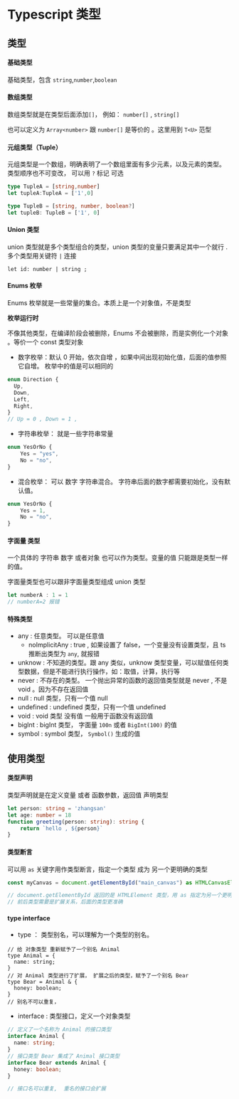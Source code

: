 # Typescript 类型

## 类型

#### 基础类型

基础类型，包含 `string`,`number`,`boolean`

#### 数组类型

数组类型就是在类型后面添加`[]`， 例如： `number[]` , `string[]`

也可以定义为 `Array<number>` 跟 `number[]` 是等价的 。这里用到 `T<U>` 范型

#### 元组类型（Tuple）

元组类型是一个数组，明确表明了一个数组里面有多少元素，以及元素的类型。 类型顺序也不可变改， 可以用 `?` 标记 可选

```ts
type TupleA = [string,number]
let tupleA:TupleA = ['1',0]

type TupleB = [string, number, boolean?]
let tupleB: TupleB = ['1', 0]
```

#### Union 类型

union 类型就是多个类型组合的类型，union 类型的变量只要满足其中一个就行 . 多个类型用关键符 `|` 连接

`let id: number | string ;`

#### Enums 枚举

Enums 枚举就是一些常量的集合。本质上是一个对象值，不是类型

**枚举运行时**

不像其他类型，在编译阶段会被删除，Enums 不会被删除，而是实例化一个对象 。等价一个 const 类型对象

- 数字枚举：默认 0 开始，依次自增 ，如果中间出现初始化值，后面的值参照它自增。 枚举中的值是可以相同的

```ts
enum Direction {
  Up,
  Down,
  Left,
  Right,
}
// Up = 0 , Down = 1 ,
```

- 字符串枚举： 就是一些字符串常量

```ts
enum YesOrNo {
    Yes = "yes",
    No = "no",
}

```

- 混合枚举： 可以 数字 字符串混合。 字符串后面的数字都需要初始化，没有默认值。

```ts
enum YesOrNo {
    Yes = 1,
    No = "no",
}
```

#### 字面量 类型

一个具体的 字符串 数字 或者对象 也可以作为类型。变量的值 只能跟是类型一样的值。

字面量类型也可以跟非字面量类型组成 union 类型

```ts
let numberA : 1 = 1
// numberA=2 报错
```

#### 特殊类型

- any : 任意类型。 可以是任意值
  - noImplicitAny : true , 如果设置了 false，一个变量没有设置类型，且 ts 推断出类型为 `any`, 就报错
- unknow : 不知道的类型。跟 any 类似，unknow 类型变量，可以赋值任何类型数据，但是不能进行执行操作，如：取值，计算，执行等
- never : 不存在的类型。 一个抛出异常的函数的返回值类型就是 never , 不是 void 。因为不存在返回值
- null : null 类型，只有一个值 null
- undefined : undefined 类型，只有一个值 undefined
- void : void 类型 没有值 一般用于函数没有返回值
- bigInt : bigInt 类型， 字面量 `100n` 或者 `BigInt(100)` 的值
- symbol : symbol 类型， `Symbol()` 生成的值

## 使用类型

#### 类型声明

类型声明就是在定义变量 或者 函数参数，返回值 声明类型

```ts
let person: string = 'zhangsan'
let age: number = 18
function greeting(person: string): string {
    return `hello , ${person}`
}
```

#### 类型断言

可以用 `as` 关键字用作类型断言，指定一个类型 成为 另一个更明确的类型

```ts
const myCanvas = document.getElementById("main_canvas") as HTMLCanvasElement;

// document.getElementById 返回的是 HTMLElement 类型，用 as 指定为另一个更明确的类型。
// 前后类型需要是扩展关系，后面的类型更准确
```

#### type interface

- type ： 类型别名，可以理解为一个类型的别名。

```
// 给 对象类型 重新赋予了一个别名 Animal
type Animal = {
  name: string;
}
// 对 Animal 类型进行了扩展， 扩展之后的类型，赋予了一个别名 Bear
type Bear = Animal & {
  honey: boolean;
}
// 别名不可以重复，
```

- interface : 类型接口，定义一个对象类型

```ts
// 定义了一个名称为 Animal 的接口类型
interface Animal {
  name: string;
}
// 接口类型 Bear 集成了 Animal 接口类型
interface Bear extends Animal {
  honey: boolean;
}

// 接口名可以重复,  重名的接口会扩展
```
